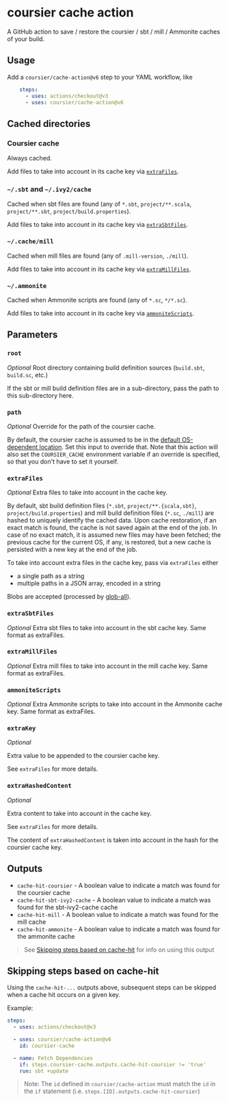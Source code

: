 # coursier cache action

A GitHub action to save / restore the coursier / sbt / mill / Ammonite caches of your build.

## Usage

Add a `coursier/cache-action@v6` step to your YAML workflow, like
```yaml
    steps:
      - uses: actions/checkout@v3
      - uses: coursier/cache-action@v6
```

## Cached directories

### Coursier cache

Always cached.

Add files to take into account in its cache key via [`extraFiles`](#extrafiles).

### `~/.sbt` and `~/.ivy2/cache`

Cached when sbt files are found (any of `*.sbt`, `project/**.scala`, `project/**.sbt`, `project/build.properties`).

Add files to take into account in its cache key via [`extraSbtFiles`](#extrasbtfiles).

### `~/.cache/mill`

Cached when mill files are found (any of `.mill-version`, `./mill`).

Add files to take into account in its cache key via [`extraMillFiles`](#extramillfiles).

### `~/.ammonite`

Cached when Ammonite scripts are found (any of `*.sc`, `*/*.sc`).

Add files to take into account in its cache key via [`ammoniteScripts`](#ammonitescripts).

## Parameters

### `root`

*Optional* Root directory containing build definition sources (`build.sbt`, `build.sc`, etc.)

If the sbt or mill build definition files are in a sub-directory, pass the path to this
sub-directory here.

### `path`

*Optional* Override for the path of the coursier cache.

By default, the coursier cache is assumed to be in the [default OS-dependent location](https://get-coursier.io/docs/cache.html#default-location).
Set this input to override that. Note that this action will also set the `COURSIER_CACHE` environment variable
if an override is specified, so that you don't have to set it yourself.

### `extraFiles`

*Optional* Extra files to take into account in the cache key.

By default, sbt build definition files (`*.sbt`, `project/**.{scala,sbt}`, `project/build.properties`) and
mill build definition files (`*.sc`, `./mill`) are hashed to uniquely identify the cached data. Upon
cache restoration, if an exact match is found, the cache is not saved again at the end of the job.
In case of no exact match, it is assumed new files may have been fetched; the previous cache for the
current OS, if any, is restored, but a new cache is persisted with a new key at the end of the job.

To take into account extra files in the cache key, pass via `extraFiles` either
- a single path as a string
- multiple paths in a JSON array, encoded in a string

Blobs are accepted (processed by [glob-all](https://www.npmjs.com/package/glob-all)).

### `extraSbtFiles`

*Optional* Extra sbt files to take into account in the sbt cache key. Same format as extraFiles.

### `extraMillFiles`

*Optional* Extra mill files to take into account in the mill cache key. Same format as extraFiles.

### `ammoniteScripts`

*Optional* Extra Ammonite scripts to take into account in the Ammonite cache key. Same format as extraFiles.

### `extraKey`

*Optional*

Extra value to be appended to the coursier cache key.

See `extraFiles` for more details.

### `extraHashedContent`

*Optional*

Extra content to take into account in the cache key.

See `extraFiles` for more details.

The content of `extraHashedContent` is taken into account in the hash for the coursier cache key.

## Outputs

* `cache-hit-coursier` - A boolean value to indicate a match was found for the coursier cache
* `cache-hit-sbt-ivy2-cache` - A boolean value to indicate a match was found for the sbt-ivy2-cache cache
* `cache-hit-mill` - A boolean value to indicate a match was found for the mill cache
* `cache-hit-ammonite` - A boolean value to indicate a match was found for the ammonite cache

> See [Skipping steps based on cache-hit](#Skipping-steps-based-on-cache-hit) for info on using this output

## Skipping steps based on cache-hit

Using the `cache-hit-...` outputs above, subsequent steps can be skipped when a cache hit occurs on a given key.

Example:
```yaml
steps:
  - uses: actions/checkout@v3

  - uses: coursier/cache-action@v6
    id: coursier-cache

  - name: Fetch Dependencies
    if: steps.coursier-cache.outputs.cache-hit-coursier != 'true'
    run: sbt +update
```

> Note: The `id` defined in `coursier/cache-action` must match the `id` in the `if` statement (i.e. `steps.[ID].outputs.cache-hit-coursier`)
